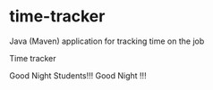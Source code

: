 # time-tracker
Java (Maven) application for tracking time on the job

Time tracker

Good Night Students!!!
Good Night !!!
